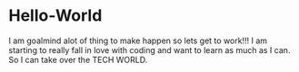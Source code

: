 # Hello-World
I am goalmind alot of thing to make happen so lets get to work!!! 
I am starting to really fall in love with coding and want to learn as much as I can.
So I can take over the TECH WORLD.
